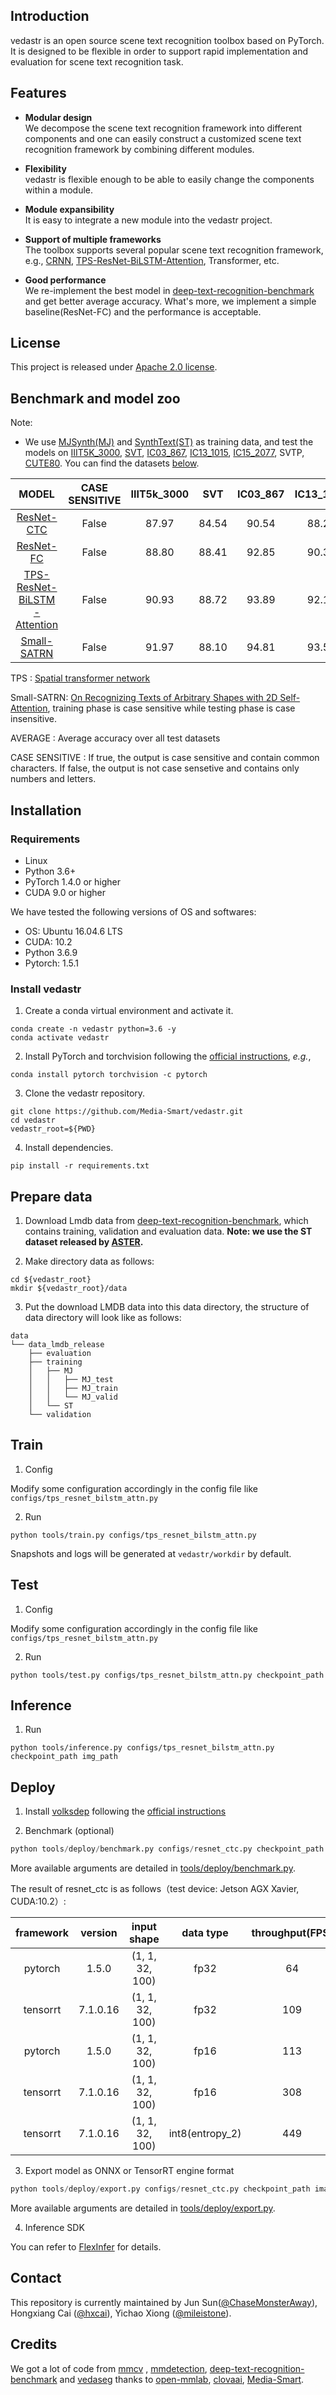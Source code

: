 ## Introduction
vedastr is an open source scene text recognition toolbox based on PyTorch. It is designed to be flexible
in order to support rapid implementation and evaluation for scene text recognition task.  

## Features
- **Modular design**\
  We decompose the scene text recognition framework into different components and one can 
  easily construct a customized scene text recognition framework by combining different modules.
  
- **Flexibility**\
  vedastr is flexible enough to be able to easily change the components within a module.

- **Module expansibility**\
  It is easy to integrate a new module into the vedastr project. 

- **Support of multiple frameworks**\
  The toolbox supports several popular scene text recognition framework, e.g., [CRNN](https://arxiv.org/abs/1507.05717),
   [TPS-ResNet-BiLSTM-Attention](https://github.com/clovaai/deep-text-recognition-benchmark), Transformer, etc.

- **Good performance**\
  We re-implement the best model in  [deep-text-recognition-benchmark](https://github.com/clovaai/deep-text-recognition-benchmark)
  and get better average accuracy. What's more, we implement a simple baseline(ResNet-FC)
   and the performance is acceptable.
  

## License
This project is released under [Apache 2.0 license](https://github.com/Media-Smart/vedastr/blob/master/LICENSE).

## Benchmark and model zoo
Note: 
- We use [MJSynth(MJ)](http://www.robots.ox.ac.uk/~vgg/data/text/) and
 [SynthText(ST)](http://www.robots.ox.ac.uk/~vgg/data/scenetext/) as training data,  and test the models on 
 [IIIT5K_3000](http://cvit.iiit.ac.in/research/projects/cvit-projects/the-iiit-5k-word-dataset),
 [SVT](http://vision.ucsd.edu/~kai/svt/),
  [IC03_867](http://www.iapr-tc11.org/mediawiki/index.php?title=ICDAR_2003_Robust_Reading_Competitions), 
  [IC13_1015](http://dagdata.cvc.uab.es/icdar2013competition/?ch=2&com=downloads),
[IC15_2077](https://rrc.cvc.uab.es/?ch=4&com=downloads), SVTP,
[CUTE80](http://cs-chan.com/downloads_CUTE80_dataset.html). You can find the 
 datasets [below](https://github.com/Media-Smart/vedastr/tree/opencv-version#prepare-data).
  
| MODEL|CASE SENSITIVE| IIIT5k_3000|	SVT	|IC03_867|	IC13_1015|	 IC15_2077|	SVTP|	CUTE80| AVERAGE|
|:----:|:----:| :----: | :----: |:----: |:----: |:----: |:----: |:----: | :----:|
|[ResNet-CTC](https://drive.google.com/file/d/1gtTcc5kpVs_s5a6OR7eBh431Otk_-NrE/view?usp=sharing)| False|87.97 | 84.54 | 90.54 | 88.28 |67.99|72.71|77.08|81.58|
|[ResNet-FC](https://drive.google.com/file/d/1OnUGdv9RFhFbQGXUUkWMcxUZg0mPV0kK/view?usp=sharing)  | False|88.80  | 88.41 | 92.85| 90.34|72.32|79.38|76.74|84.24|
|[TPS-ResNet-BiLSTM-Attention](https://drive.google.com/file/d/1YUOAU7xcrrsAtEqEGtI5ZD7eryP7Zr04/view?usp=sharing)| False|90.93 | 88.72 | 93.89| 92.12|76.41|80.31|79.51|86.49|
|[Small-SATRN](https://drive.google.com/file/d/1bcKtEcYGIOehgPfGi_TqPkvrm6rjOUKR/view?usp=sharing)| False|91.97 | 88.10 | 94.81 | 93.50|75.64|83.88|80.90|87.19|

TPS : [Spatial transformer network](https://arxiv.org/abs/1603.03915)

Small-SATRN: [On Recognizing Texts of Arbitrary Shapes with 2D Self-Attention](https://arxiv.org/abs/1910.04396), 
training phase is case sensitive while testing phase is case insensitive.

AVERAGE : Average accuracy over all test datasets

CASE SENSITIVE : If true, the output is case sensitive and contain common characters.
If false, the output is not case sensetive and contains only numbers and letters. 

## Installation
### Requirements

- Linux
- Python 3.6+
- PyTorch 1.4.0 or higher
- CUDA 9.0 or higher

We have tested the following versions of OS and softwares:

- OS: Ubuntu 16.04.6 LTS
- CUDA: 10.2
- Python 3.6.9
- Pytorch: 1.5.1

### Install vedastr

1. Create a conda virtual environment and activate it.

```shell
conda create -n vedastr python=3.6 -y
conda activate vedastr
```

2. Install PyTorch and torchvision following the [official instructions](https://pytorch.org/),
 *e.g.*,

```shell
conda install pytorch torchvision -c pytorch
```

3. Clone the vedastr repository.

```shell
git clone https://github.com/Media-Smart/vedastr.git
cd vedastr
vedastr_root=${PWD}
```

4. Install dependencies.

```shell
pip install -r requirements.txt
```

## Prepare data
1. Download Lmdb data from [deep-text-recognition-benchmark](https://github.com/clovaai/deep-text-recognition-benchmark),
 which contains training, validation and evaluation data. 
 **Note: we use the ST dataset released by [ASTER](https://github.com/ayumiymk/aster.pytorch#data-preparation).**  

2. Make directory data as follows:

```shell
cd ${vedastr_root}
mkdir ${vedastr_root}/data
```

3. Put the download LMDB data into this data directory, the structure of data directory will look like as follows: 

```shell
data
└── data_lmdb_release
    ├── evaluation
    ├── training
    │   ├── MJ
    │   │   ├── MJ_test
    │   │   ├── MJ_train
    │   │   └── MJ_valid
    │   └── ST
    └── validation
```



## Train

1. Config

Modify some configuration accordingly in the config file like `configs/tps_resnet_bilstm_attn.py`

2. Run

```shell
python tools/train.py configs/tps_resnet_bilstm_attn.py 
```

Snapshots and logs will be generated at `vedastr/workdir` by default.

## Test

1. Config

Modify some configuration accordingly in the config file like `configs/tps_resnet_bilstm_attn.py `

2. Run

```shell
python tools/test.py configs/tps_resnet_bilstm_attn.py checkpoint_path
```

## Inference
1. Run

```shell
python tools/inference.py configs/tps_resnet_bilstm_attn.py checkpoint_path img_path
```

## Deploy
1. Install [volksdep](https://github.com/Media-Smart/volksdep) following the 
[official instructions](https://github.com/Media-Smart/volksdep#installation)

2. Benchmark (optional)
```python
python tools/deploy/benchmark.py configs/resnet_ctc.py checkpoint_path image_file_path --calibration_images image_folder_path
```

More available arguments are detailed in [tools/deploy/benchmark.py](https://github.com/Media-Smart/vedastr/blob/master/tools/deploy/benchmark.py).

The result of resnet_ctc is as follows（test device: Jetson AGX Xavier, CUDA:10.2）:

| framework  |  version   |     input shape      |         data type         |   throughput(FPS)    |   latency(ms)   |
|    :-:     |    :-:     |         :-:          |            :-:            |         :-:          |       :-:       |
|  pytorch   |   1.5.0    |   (1, 1, 32, 100)    |           fp32            |          64          |      15.81      |
|  tensorrt  |  7.1.0.16  |   (1, 1, 32, 100)    |           fp32            |         109          |      9.66       |
|  pytorch   |   1.5.0    |   (1, 1, 32, 100)    |           fp16            |         113          |      10.75      |
|  tensorrt  |  7.1.0.16  |   (1, 1, 32, 100)    |           fp16            |         308          |      3.55       |
|  tensorrt  |  7.1.0.16  |   (1, 1, 32, 100)    |      int8(entropy_2)      |         449          |      2.38       |



3. Export model as ONNX or TensorRT engine format

```python
python tools/deploy/export.py configs/resnet_ctc.py checkpoint_path image_file_path out_model_path
```

  More available arguments are detailed in [tools/deploy/export.py](https://github.com/Media-Smart/vedastr/blob/master/tools/deploy/export.py).

4. Inference SDK

  You can refer to [FlexInfer](https://github.com/Media-Smart/flexinfer) for details.

## Contact

This repository is currently maintained by Jun Sun([@ChaseMonsterAway](https://github.com/ChaseMonsterAway)), Hongxiang Cai ([@hxcai](http://github.com/hxcai)), Yichao Xiong ([@mileistone](https://github.com/mileistone)).

## Credits
We got a lot of code from [mmcv](https://github.com/open-mmlab/mmcv) , [mmdetection](https://github.com/open-mmlab/mmdetection), [deep-text-recognition-benchmark](https://github.com/clovaai/deep-text-recognition-benchmark) and [vedaseg](https://github.com/Media-Smart/vedaseg) thanks to [open-mmlab](https://github.com/open-mmlab), [clovaai](https://github.com/clovaai), [Media-Smart](https://github.com/Media-Smart).

